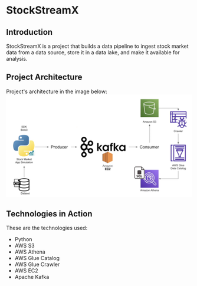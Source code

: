 # StockStreamX

## Introduction

StockStreamX is a project that builds a data pipeline to ingest stock market data from a data source, store it in a data lake, and make it available for analysis.

## Project Architecture

Project's architecture in the image below:
![Architecture](arch.jpg)

## Technologies in Action

These are the technologies used:

- Python
- AWS S3
- AWS Athena
- AWS Glue Catalog
- AWS Glue Crawler
- AWS EC2
- Apache Kafka
